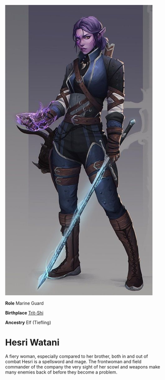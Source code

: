 <InfoBox>

![Character Art](./img/hesri.png)

**Role** Marine Guard

**Birthplace** [Trit-Shi](/places/trit_shi)

**Ancestry** Elf (Tiefling)

</InfoBox>

# Hesri Watani
<Badge type="info" text="She/Her"/>

A fiery woman, especially compared to her brother, both in and out of combat Hesri is a spellsword and mage. The frontwoman and field commander of the company the very sight of her scowl and weapons make many enemies back of before they become a problem.

<!--@include: ./watani_siblings.md-->

<!--@include: ./watani_company.md-->
